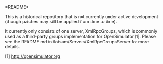 =README=

This is a historical repository that is not currently under active development
(though patches may still be applied from time to time).

It currently only consists of one server, XmlRpcGroups, which is commonly used
as a third-party groups implementation for OpenSimulator [1].  Please see the
README.md in flotsam/Servers/XmlRpcGroupsServer for more details.

[1] http://opensimulator.org

